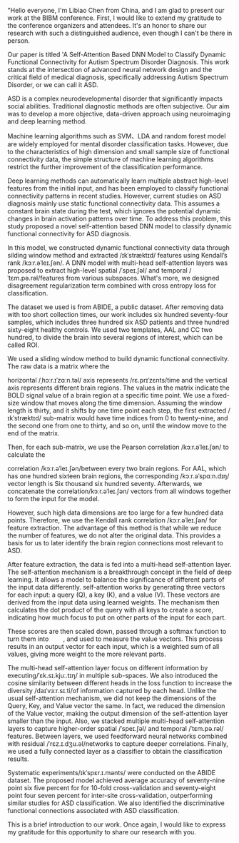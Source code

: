 "Hello everyone, I'm Libiao Chen from China, and I am glad to present our work at the BIBM conference. First, I would like to extend my gratitude to the conference organizers and attendees. It's an honor to share our research with such a distinguished audience, even though I can't be there in person.

Our paper is titled 'A Self-Attention Based DNN Model to Classify Dynamic Functional Connectivity for Autism Spectrum Disorder Diagnosis. This work stands at the intersection of advanced neural network design and the critical field of medical diagnosis, specifically addressing Autism Spectrum Disorder, or we can call it ASD.

ASD is a complex neurodevelopmental disorder that significantly impacts social abilities. Traditional diagnostic methods are often subjective. Our aim was to develop a more objective, data-driven approach using neuroimaging and deep learning method.

Machine learning algorithms such as SVM、LDA and random forest model are widely employed for mental disorder classification tasks. However, due to the characteristics of high dimension and small sample size of  functional connectivity data, the simple structure of machine learning algorithms restrict the further improvement of the classification performance.

Deep learning methods can automatically learn multiple abstract high-level features from the initial input, and has been employed to classify functional connectivity patterns in recent studies. However, current studies on ASD diagnosis mainly use static functional connectivity data. This assumes a constant brain state during the test, which ignores the potential dynamic changes in brain activation patterns over time. To address this problem, this study proposed a novel self-attention based DNN model to classify dynamic functional connectivity  for ASD diagnosis. 

In this model, we constructed dynamic functional connectivity data through silding window method and extracted /ɪkˈstræktɪd/ features using Kendall’s rank  /kɔːr.əˈleɪ.ʃən/. A DNN model with multi-head self-attention layers was proposed to extract high-level spatial /ˈspeɪ.ʃəl/ and temporal /ˈtɛm.pə.rəl/features from various subspaces. What's more, we designed disagreement regularization term combined with cross entropy loss for classification.

The dataset we used is from ABIDE, a public dataset. After removing data with too short collection times, our work includes six hundred seventy-four samples, which includes three hundred six ASD patients and three hundred sixty-eight healthy controls. We used two templates, AAL and CC two hundred, to divide the brain into several regions of interest, which can be called ROI.

We used a sliding window method to build dynamic functional connectivity. The raw data is a matrix where the

 horizontal /ˌhɔːr.ɪˈzɑːn.təl/ axis represents /rɛ.prɪˈzɛnts/time and the vertical axis represents different brain regions. The values in the matrix indicate the BOLD signal value of a brain region at a specific time point. We use a fixed-size window that moves along the time dimension. Assuming the window length is thirty, and it shifts by one time point each step, the first extracted /ɪkˈstræktɪd/ sub-matrix would have time indices from 0 to twenty-nine, and the second one from one to thirty, and so on, until the window move to the end of the matrix.

Then, for each sub-matrix, we use the Pearson correlation /kɔːr.əˈleɪ.ʃən/  to calculate the 

correlation /kɔːr.əˈleɪ.ʃən/between every two brain regions. For AAL, which has one hundred sixteen brain regions, the corresponding /kɔːr.əˈspɑːn.dɪŋ/ vector length is Six thousand six hundred seventy. Afterwards, we concatenate the correlation/kɔːr.əˈleɪ.ʃən/  vectors from all windows together to form the input for the model.

However, such high data dimensions are too large for a few hundred data points. Therefore, we use the Kendall rank correlation  /kɔːr.əˈleɪ.ʃən/  for feature extraction. The advantage of this method is that while we reduce the number of features, we do not alter the original data. This provides a basis for us to later identify the brain region connections most relevant to ASD.

After feature extraction, the data is fed into a multi-head self-attention layer. The self-attention mechanism is a breakthrough concept in the field of deep learning. It allows a model to balance the significance of different parts of the input data differently. self-attention works by generating three vectors for each input: a query (Q), a key (K), and a value (V). These vectors are derived from the input data using learned weights. The mechanism then calculates the dot product of the query with all keys to create a score, indicating how much focus to put on other parts of the input for each part.

These scores are then scaled down, passed through a softmax function to turn them into `	`, and used to measure the value vectors. This process results in an output vector for each input, which is a weighted sum of all values, giving more weight to the more relevant parts.

The multi-head self-attention layer focus on different information by executing/ˈɛk.sɪ.kjuː.tɪŋ/ in multiple sub-spaces. We also introduced the cosine similarity between different heads in the loss function to increase the diversity /daɪˈvɜːr.sɪ.ti/of information captured by each head. Unlike the usual self-attention mechanism, we did not keep the dimensions of the Query, Key, and Value vector the same. In fact, we reduced the dimension of the Value vector, making the output dimension of the self-attention layer smaller than the input. Also, we stacked multiple  multi-head self-attention layers to capture higher-order  spatial /ˈspeɪ.ʃəl/ and temporal /ˈtɛm.pə.rəl/ features. Between layers, we used feedforward neural networks combined with residual /ˈrɛz.ɪ.dʒu.əl/networks to capture deeper correlations. Finally, we used a fully connected layer as a classifier to obtain the classification results.

Systematic experiments/ɪkˈspɛr.ɪ.mənts/ were conducted on the ABIDE dataset. The proposed model achieved average accuracy of seventy-nine point six five percent for for 10-fold  cross-validation and seventy-eight point four seven percent for inter-site cross-validation, outperforming similar studies for ASD classification. We also identified the discriminative functional connections associated with ASD classification.

This is a brief introduction to our work. Once again, I would like to express my gratitude for this opportunity to share our research with you.
